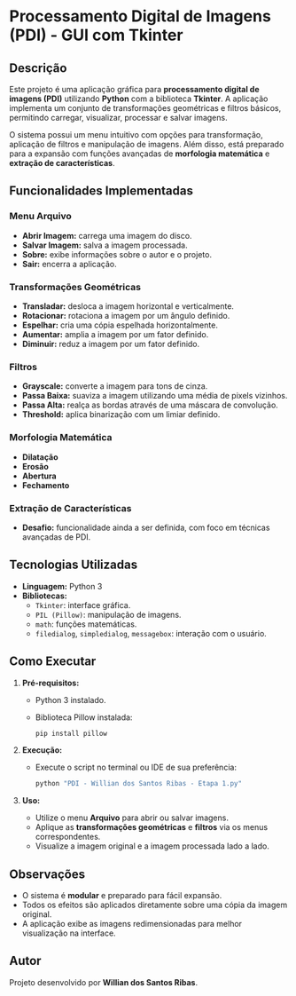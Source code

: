 
# Processamento Digital de Imagens (PDI) - GUI com Tkinter

## Descrição

Este projeto é uma aplicação gráfica para **processamento digital de imagens (PDI)** utilizando **Python** com a biblioteca **Tkinter**. A aplicação implementa um conjunto de transformações geométricas e filtros básicos, permitindo carregar, visualizar, processar e salvar imagens.

O sistema possui um menu intuitivo com opções para transformação, aplicação de filtros e manipulação de imagens. Além disso, está preparado para a expansão com funções avançadas de **morfologia matemática** e **extração de características**.

## Funcionalidades Implementadas

### Menu Arquivo
- **Abrir Imagem:** carrega uma imagem do disco.
- **Salvar Imagem:** salva a imagem processada.
- **Sobre:** exibe informações sobre o autor e o projeto.
- **Sair:** encerra a aplicação.

### Transformações Geométricas
- **Transladar:** desloca a imagem horizontal e verticalmente.
- **Rotacionar:** rotaciona a imagem por um ângulo definido.
- **Espelhar:** cria uma cópia espelhada horizontalmente.
- **Aumentar:** amplia a imagem por um fator definido.
- **Diminuir:** reduz a imagem por um fator definido.

### Filtros
- **Grayscale:** converte a imagem para tons de cinza.
- **Passa Baixa:** suaviza a imagem utilizando uma média de pixels vizinhos.
- **Passa Alta:** realça as bordas através de uma máscara de convolução.
- **Threshold:** aplica binarização com um limiar definido.

### Morfologia Matemática
- **Dilatação**
- **Erosão**
- **Abertura**
- **Fechamento**

### Extração de Características
- **Desafio:** funcionalidade ainda a ser definida, com foco em técnicas avançadas de PDI.

## Tecnologias Utilizadas

- **Linguagem:** Python 3
- **Bibliotecas:**
  - `Tkinter`: interface gráfica.
  - `PIL (Pillow)`: manipulação de imagens.
  - `math`: funções matemáticas.
  - `filedialog`, `simpledialog`, `messagebox`: interação com o usuário.

## Como Executar

1. **Pré-requisitos:**
   - Python 3 instalado.
   - Biblioteca Pillow instalada:

     ```bash
     pip install pillow
     ```

2. **Execução:**
   - Execute o script no terminal ou IDE de sua preferência:

     ```bash
     python "PDI - Willian dos Santos Ribas - Etapa 1.py"
     ```

3. **Uso:**
   - Utilize o menu **Arquivo** para abrir ou salvar imagens.
   - Aplique as **transformações geométricas** e **filtros** via os menus correspondentes.
   - Visualize a imagem original e a imagem processada lado a lado.

## Observações

- O sistema é **modular** e preparado para fácil expansão.
- Todos os efeitos são aplicados diretamente sobre uma cópia da imagem original.
- A aplicação exibe as imagens redimensionadas para melhor visualização na interface.

## Autor

Projeto desenvolvido por **Willian dos Santos Ribas**.
